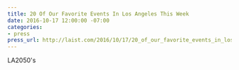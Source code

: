 ```yaml
---
title: 20 Of Our Favorite Events In Los Angeles This Week
date: 2016-10-17 12:00:00 -07:00
categories:
- press
press_url: http://laist.com/2016/10/17/20_of_our_favorite_events_in_los_an_48.php
---
```


LA2050's
